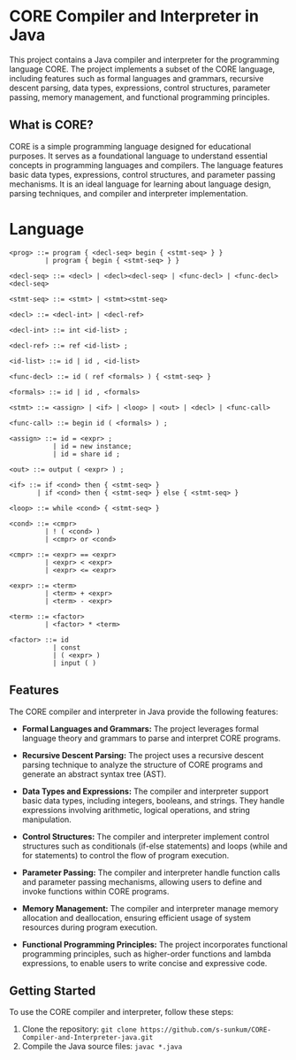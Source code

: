 # CORE Compiler and Interpreter in Java

This project contains a Java compiler and interpreter for the programming language CORE. The project implements a subset of the CORE language, including features such as formal languages and grammars, recursive descent parsing, data types, expressions, control structures, parameter passing, memory management, and functional programming principles.

## What is CORE?

CORE is a simple programming language designed for educational purposes. It serves as a foundational language to understand essential concepts in programming languages and compilers. The language features basic data types, expressions, control structures, and parameter passing mechanisms. It is an ideal language for learning about language design, parsing techniques, and compiler and interpreter implementation.

# Language
```
<prog> ::= program { <decl-seq> begin { <stmt-seq> } }
         | program { begin { <stmt-seq> } }

<decl-seq> ::= <decl> | <decl><decl-seq> | <func-decl> | <func-decl><decl-seq>

<stmt-seq> ::= <stmt> | <stmt><stmt-seq>

<decl> ::= <decl-int> | <decl-ref>

<decl-int> ::= int <id-list> ;

<decl-ref> ::= ref <id-list> ;

<id-list> ::= id | id , <id-list>

<func-decl> ::= id ( ref <formals> ) { <stmt-seq> }

<formals> ::= id | id , <formals>

<stmt> ::= <assign> | <if> | <loop> | <out> | <decl> | <func-call>

<func-call> ::= begin id ( <formals> ) ;

<assign> ::= id = <expr> ;
           | id = new instance;
           | id = share id ;

<out> ::= output ( <expr> ) ;

<if> ::= if <cond> then { <stmt-seq> }
       | if <cond> then { <stmt-seq> } else { <stmt-seq> }

<loop> ::= while <cond> { <stmt-seq> }

<cond> ::= <cmpr>
         | ! ( <cond> )
         | <cmpr> or <cond>

<cmpr> ::= <expr> == <expr>
         | <expr> < <expr>
         | <expr> <= <expr>

<expr> ::= <term>
         | <term> + <expr>
         | <term> - <expr>

<term> ::= <factor>
         | <factor> * <term>

<factor> ::= id
           | const
           | ( <expr> )
           | input ( )

```

## Features

The CORE compiler and interpreter in Java provide the following features:

- **Formal Languages and Grammars:** The project leverages formal language theory and grammars to parse and interpret CORE programs.

- **Recursive Descent Parsing:** The project uses a recursive descent parsing technique to analyze the structure of CORE programs and generate an abstract syntax tree (AST).

- **Data Types and Expressions:** The compiler and interpreter support basic data types, including integers, booleans, and strings. They handle expressions involving arithmetic, logical operations, and string manipulation.

- **Control Structures:** The compiler and interpreter implement control structures such as conditionals (if-else statements) and loops (while and for statements) to control the flow of program execution.

- **Parameter Passing:** The compiler and interpreter handle function calls and parameter passing mechanisms, allowing users to define and invoke functions within CORE programs.

- **Memory Management:** The compiler and interpreter manage memory allocation and deallocation, ensuring efficient usage of system resources during program execution.

- **Functional Programming Principles:** The project incorporates functional programming principles, such as higher-order functions and lambda expressions, to enable users to write concise and expressive code.

## Getting Started

To use the CORE compiler and interpreter, follow these steps:

1. Clone the repository: `git clone https://github.com/s-sunkum/CORE-Compiler-and-Interpreter-java.git`
2. Compile the Java source files: `javac *.java`
